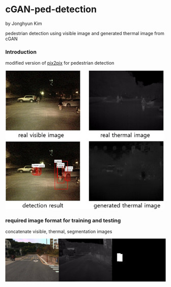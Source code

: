 # cGAN-ped-detection
by Jonghyun Kim

pedestrian detection using visible image and generated thermal image from cGAN

### Introduction
modified version of [pix2pix](https://github.com/affinelayer/pix2pix-tensorflow) for pedestrian detection

<div align="left">
    <img src="/image.jpg" width="500px"</img> 
</div>

### required image format for training and testing
concatenate visible, thermal, segmentation images
<div align="left">
    <img src="/image2.png" width="900px"</img> 
</div>
